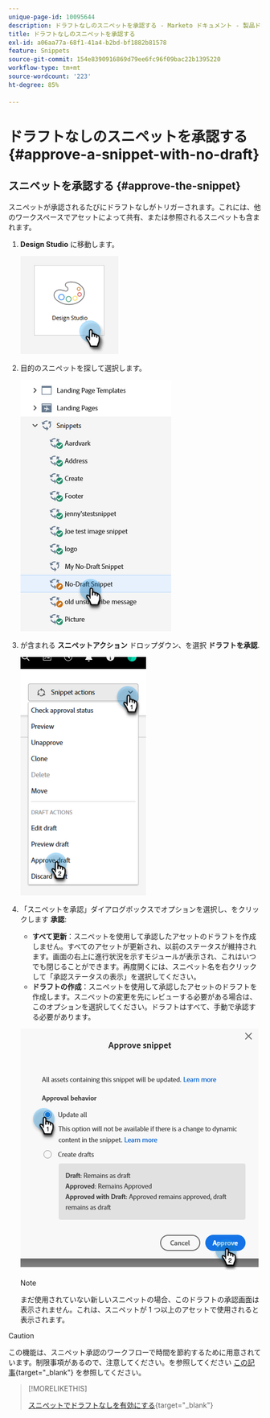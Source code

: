 ```yaml
---
unique-page-id: 10095644
description: ドラフトなしのスニペットを承認する - Marketo ドキュメント - 製品ドキュメント
title: ドラフトなしのスニペットを承認する
exl-id: a06aa77a-68f1-41a4-b2bd-bf1882b81578
feature: Snippets
source-git-commit: 154e8390916869d79ee6fc96f09bac22b1395220
workflow-type: tm+mt
source-wordcount: '223'
ht-degree: 85%

---
```


# ドラフトなしのスニペットを承認する {#approve-a-snippet-with-no-draft}

## スニペットを承認する {#approve-the-snippet}

スニペットが承認されるたびにドラフトなしがトリガーされます。これには、他のワークスペースでアセットによって共有、または参照されるスニペットも含まれます。

1. **Design Studio** に移動します。

   ![](assets/approve-the-snippet-1.png)

1. 目的のスニペットを探して選択します。

   ![](assets/approve-the-snippet-2.png)

1. が含まれる **スニペットアクション** ドロップダウン、を選択 **ドラフトを承認**.

   ![](assets/approve-the-snippet-3.png)

1. 「スニペットを承認」ダイアログボックスでオプションを選択し、をクリックします **承認**:

   * **すべて更新**：スニペットを使用して承認したアセットのドラフトを作成しません。すべてのアセットが更新され、以前のステータスが維持されます。画面の右上に進行状況を示すモジュールが表示され、これはいつでも閉じることができます。再度開くには、スニペット名を右クリックして「承認ステータスの表示」を選択してください。
   * **ドラフトの作成**：スニペットを使用して承認したアセットのドラフトを作成します。スニペットの変更を先にレビューする必要がある場合は、このオプションを選択してください。ドラフトはすべて、手動で承認する必要があります。

   ![](assets/approve-the-snippet-4.png)

   >[!NOTE]
   >
   >まだ使用されていない新しいスニペットの場合、このドラフトの承認画面は表示されません。これは、スニペットが 1 つ以上のアセットで使用されると表示されます。

>[!CAUTION]
>
>この機能は、スニペット承認のワークフローで時間を節約するために用意されています。制限事項があるので、注意してください。を参照してください [この記事](https://nation.marketo.com/t5/knowledgebase/no-draft-snippet-limitations-and-troubleshooting/ta-p/300799){target="_blank"} を参照してください。

>[!MORELIKETHIS]
>
>[スニペットでドラフトなしを有効にする](/help/marketo/product-docs/administration/users-and-roles/enable-no-draft-for-snippets.md){target="_blank"}
